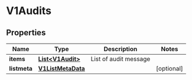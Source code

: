 # V1Audits

## Properties
Name | Type | Description | Notes
------------ | ------------- | ------------- | -------------
**items** | [**List&lt;V1Audit&gt;**](V1Audit.md) | List of audit message | 
**listmeta** | [**V1ListMetaData**](V1ListMetaData.md) |  |  [optional]
